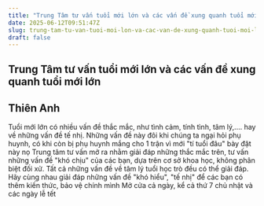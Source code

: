 ```yaml
---
title: "Trung Tâm tư vấn tuổi mới lớn và các vấn đề xung quanh tuổi mới lớn"
date: 2025-06-12T09:51:47Z
slug: trung-tam-tu-van-tuoi-moi-lon-va-cac-van-de-xung-quanh-tuoi-moi-lon
draft: false
---
```


## Trung Tâm tư vấn tuổi mới lớn và các vấn đề xung quanh tuổi mới lớn

## Thiên Anh

Tuổi mới lớn có nhiều vấn đề thắc mắc, như tình cảm, tính tình, tâm lý,.... hay về những vấn đề tế nhị. Những vấn đề này đôi khi chúng ta ngại hỏi phụ huynh, có khi còn bị phụ huynh mắng cho 1 trận vì mới "tí tuổi đâu" bày đặt này nọ 
Trung tâm tư vấn mở ra nhằm giải đáp những thắc mắc trên, tư vấn những vấn đề "khó chịu" của các bạn, dựa trên cơ sở khoa học, không phân biệt đối xử. Tất cả những vấn đề về tâm lý tuổi học trò đều có thể giải đáp. 
Hãy cùng nhau giải đáp những vấn đề "khó hiểu", "tế nhị" để các bạn có thêm kiến thức, bảo vệ chính mình 
Mở cửa cả ngày, kể cả thứ 7 chủ nhật và các ngày lễ tết